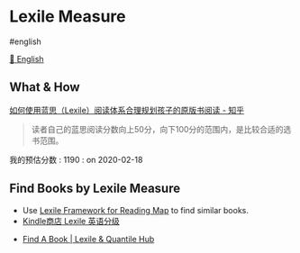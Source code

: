 # Lexile Measure

#english

[📌 English](ia-writer://open?path=/Locations/iCloud/🗂%20Tickler/🗂%20E/English/📌%20English.md)

## What & How

[如何使用蓝思（Lexile）阅读体系合理规划孩子的原版书阅读 - 知乎](evernote:///view/250936/s2/4826d715-23a4-4a16-b9af-b8849a960a16/4826d715-23a4-4a16-b9af-b8849a960a16/)

> 读者自己的蓝思阅读分数向上50分，向下100分的范围内，是比较合适的选书范围。

我的预估分数
: 1190
: on 2020-02-18

## Find Books by Lexile Measure

- Use [Lexile Framework for Reading Map](evernote:///view/250936/s2/6e04fb5c-87d8-4110-888a-e63e0c728cbf/6e04fb5c-87d8-4110-888a-e63e0c728cbf/) to find similar books.
- [Kindle商店 Lexile 英语分级](https://www.amazon.cn/b?_encoding=UTF8&node=1974674071&pf_rd_i=116170071&pf_rd_m=A1AJ19PSB66TGU&pf_rd_p=429ba31d-1e1f-4454-85b7-5bc99a394bb9&pf_rd_r=9M4SMMHTQCVFF1N03E7R&pf_rd_s=tcg-slide-7&pf_rd_t=101&ref_=ch_auto_pc_slides)
* [Find A Book | Lexile & Quantile Hub](https://hub.lexile.com/find-a-book/book-results)